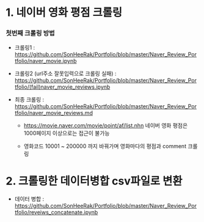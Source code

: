 # 1. 네이버 영화 평점 크롤링
### 첫번째 크롤링 방법
- 크롤링1 : https://github.com/SonHeeRak/Portfolio/blob/master/Naver_Review_Portfolio/naver_movie.ipynb

- 크롤링2 (url주소 잘못입력으로 크롤링 실패) : https://github.com/SonHeeRak/Portfolio/blob/master/Naver_Review_Portfolio/(fail)naver_movie_reviews.ipynb

- 최종 크롤링 : https://github.com/SonHeeRak/Portfolio/blob/master/Naver_Review_Portfolio/naver_movie_reviews.md

  - https://movie.naver.com/movie/point/af/list.nhn 네이버 영화 평점은 1000페이지 이상으로는 접근이 불가능
  
  - 영화코드 10001 ~ 200000 까지 바꿔가며 영화마다의 평점과 comment 크롤링

# 2. 크롤링한 데이터병합  csv파일로 변환
- 데이터 병합 : https://github.com/SonHeeRak/Portfolio/blob/master/Naver_Review_Portfolio/reveiws_concatenate.ipynb
